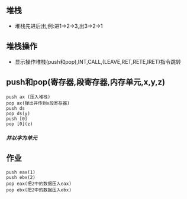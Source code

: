 ## 堆栈
- 堆栈先进后出,例:进1->2->3,出3->2->1
## 堆栈操作
- 显示操作堆栈(push和pop),INT,CALL,(LEAVE,RET,RETE,IRET)指令跳转
## push和pop(寄存器,段寄存器,内存单元,x,y,z)
	push ax (压入堆栈)
	pop ax(弹出并传到x段寄存器)
	push ds
	pop ds(y)
	push [0]
	pop [0](z)
##### 并以字为单元
## 作业
	push eax(1)
	push ebx(2)
	pop eax(把2中的数据压入eax)
	pop ebx(把2中的数据压入ebx)

	
